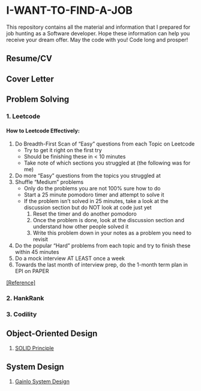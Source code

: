 # I-WANT-TO-FIND-A-JOB
This repository contains all the material and information that I prepared for job hunting as a Software developer. Hope these information can help you receive your dream offer. May the code with you! Code long and prosper!

## Resume/CV

## Cover Letter

## Problem Solving
### 1. Leetcode
#### How to Leetcode Effectively:
1. Do Breadth-First Scan of “Easy” questions from each Topic on Leetcode
    * Try to get it right on the first try
    * Should be finishing these in < 10 minutes
    * Take note of which sections you struggled at (the following was for me)
2. Do more “Easy” questions from the topics you struggled at
3. Shuffle “Medium” problems
    * Only do the problems you are not 100% sure how to do
    * Start a 25 minute pomodoro timer and attempt to solve it
    * If the problem isn’t solved in 25 minutes, take a look at the discussion section but do NOT look at code just yet
        1. Reset the timer and do another pomodoro
        2. Once the problem is done, look at the discussion section and understand how other people solved it
        3. Write this problem down in your notes as a problem you need to revisit
4. Do the popular “Hard” problems from each topic and try to finish these within 45 minutes
5. Do a mock interview AT LEAST once a week
6. Towards the last month of interview prep, do the 1-month term plan in EPI on PAPER

 [[Reference]](https://leetcode.com/discuss/general-discussion/443629/How-to-Leetcode-Effectively)
### 2. HankRank
### 3. Codility


## Object-Oriented Design
1. [SOLID Principle](https://www.youtube.com/watch?v=yxf2spbpTSw)

## System Design
1. [Gainlo System Design](http://blog.gainlo.co/index.php/category/system-design-interview-questions/)
